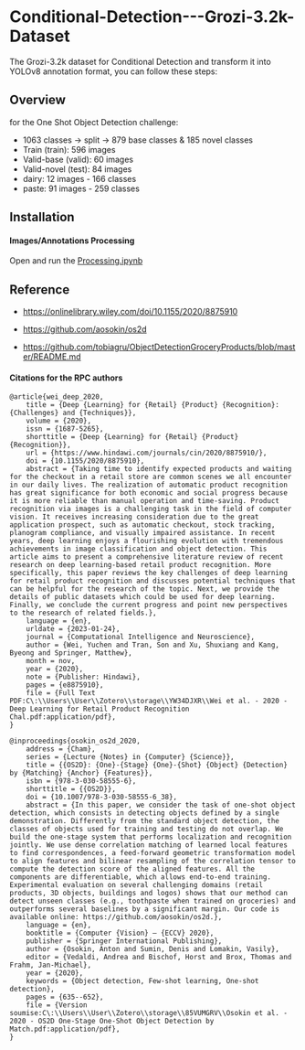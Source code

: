 # Conditional-Detection---Grozi-3.2k-Dataset
The Grozi-3.2k dataset for Conditional Detection and transform it into YOLOv8 annotation format, you can follow these steps:

## Overview
for the One Shot Object Detection challenge:
* 1063 classes -> split -> 879 base classes & 185 novel classes
* Train (train): 596 images
* Valid-base (valid): 60 images
* Valid-novel (test): 84 images
* dairy: 12 images - 166 classes 
* paste: 91 images - 259 classes

## Installation

#### Images/Annotations Processing 
Open and run the [Processing.ipynb](Processing.ipynb)

## Reference

* https://onlinelibrary.wiley.com/doi/10.1155/2020/8875910

* https://github.com/aosokin/os2d

* https://github.com/tobiagru/ObjectDetectionGroceryProducts/blob/master/README.md

#### Citations for the RPC authors

```
@article{wei_deep_2020,
	title = {Deep {Learning} for {Retail} {Product} {Recognition}: {Challenges} and {Techniques}},
	volume = {2020},
	issn = {1687-5265},
	shorttitle = {Deep {Learning} for {Retail} {Product} {Recognition}},
	url = {https://www.hindawi.com/journals/cin/2020/8875910/},
	doi = {10.1155/2020/8875910},
	abstract = {Taking time to identify expected products and waiting for the checkout in a retail store are common scenes we all encounter in our daily lives. The realization of automatic product recognition has great significance for both economic and social progress because it is more reliable than manual operation and time-saving. Product recognition via images is a challenging task in the field of computer vision. It receives increasing consideration due to the great application prospect, such as automatic checkout, stock tracking, planogram compliance, and visually impaired assistance. In recent years, deep learning enjoys a flourishing evolution with tremendous achievements in image classification and object detection. This article aims to present a comprehensive literature review of recent research on deep learning-based retail product recognition. More specifically, this paper reviews the key challenges of deep learning for retail product recognition and discusses potential techniques that can be helpful for the research of the topic. Next, we provide the details of public datasets which could be used for deep learning. Finally, we conclude the current progress and point new perspectives to the research of related fields.},
	language = {en},
	urldate = {2023-01-24},
	journal = {Computational Intelligence and Neuroscience},
	author = {Wei, Yuchen and Tran, Son and Xu, Shuxiang and Kang, Byeong and Springer, Matthew},
	month = nov,
	year = {2020},
	note = {Publisher: Hindawi},
	pages = {e8875910},
	file = {Full Text PDF:C\:\\Users\\User\\Zotero\\storage\\YW34DJXR\\Wei et al. - 2020 - Deep Learning for Retail Product Recognition Chal.pdf:application/pdf},
}

```

```
@inproceedings{osokin_os2d_2020,
	address = {Cham},
	series = {Lecture {Notes} in {Computer} {Science}},
	title = {{OS2D}: {One}-{Stage} {One}-{Shot} {Object} {Detection} by {Matching} {Anchor} {Features}},
	isbn = {978-3-030-58555-6},
	shorttitle = {{OS2D}},
	doi = {10.1007/978-3-030-58555-6_38},
	abstract = {In this paper, we consider the task of one-shot object detection, which consists in detecting objects defined by a single demonstration. Differently from the standard object detection, the classes of objects used for training and testing do not overlap. We build the one-stage system that performs localization and recognition jointly. We use dense correlation matching of learned local features to find correspondences, a feed-forward geometric transformation model to align features and bilinear resampling of the correlation tensor to compute the detection score of the aligned features. All the components are differentiable, which allows end-to-end training. Experimental evaluation on several challenging domains (retail products, 3D objects, buildings and logos) shows that our method can detect unseen classes (e.g., toothpaste when trained on groceries) and outperforms several baselines by a significant margin. Our code is available online: https://github.com/aosokin/os2d.},
	language = {en},
	booktitle = {Computer {Vision} – {ECCV} 2020},
	publisher = {Springer International Publishing},
	author = {Osokin, Anton and Sumin, Denis and Lomakin, Vasily},
	editor = {Vedaldi, Andrea and Bischof, Horst and Brox, Thomas and Frahm, Jan-Michael},
	year = {2020},
	keywords = {Object detection, Few-shot learning, One-shot detection},
	pages = {635--652},
	file = {Version soumise:C\:\\Users\\User\\Zotero\\storage\\85VUMGRV\\Osokin et al. - 2020 - OS2D One-Stage One-Shot Object Detection by Match.pdf:application/pdf},
}

```